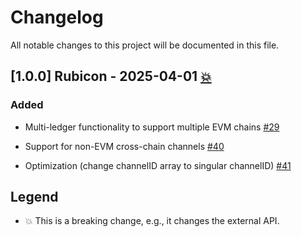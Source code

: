 # Changelog
All notable changes to this project will be documented in this file.

## [1.0.0] Rubicon - 2025-04-01 [:boom:]
### Added

* Multi-ledger functionality to support multiple EVM chains [#29]

* Support for non-EVM cross-chain channels [#40]

* Optimization (change channelID array to singular channelID)  [#41]

[#29]:(https://github.com/hyperledger-labs/perun-eth-contracts/pull/29)
[#40]:(https://github.com/hyperledger-labs/perun-eth-contracts/pull/40)
[#41]:(https://github.com/hyperledger-labs/perun-eth-contracts/pull/41)

## Legend
- <span id="breaking">:boom:</span> This is a breaking change, e.g., it changes the external API.

[:boom:]: #breaking
